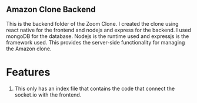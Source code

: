 ## Amazon Clone Backend

This is the backend folder of the Zoom Clone.
I created the clone using react native for the frontend and nodejs and express for the backend. I used mongoDB for the database.
Nodejs is the runtime used and expressjs is the framework used. This provides the server-side functionality for managing the Amazon clone.

# Features

1. This only has an index file that contains the code that connect the socket.io with the frontend.
